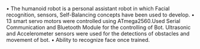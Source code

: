 
• The humanoid robot is a personal assistant robot in which Facial recognition, sensors, Self-Balancing concepts have been used to develop.
• 13 smart servo motors were controlled using ATmega2560.Used Serial Communication and Bluetooth Module for the controlling of Bot. Ultrasonic and Accelerometer sensors were used for the detections of obstacles and movement of bot.
• Ability to recognize face once trained.
